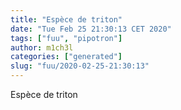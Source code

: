 ```yaml
---
title: "Espèce de triton"
date: "Tue Feb 25 21:30:13 CET 2020"
tags: ["fuu", "pipotron"]
author: m1ch3l
categories: ["generated"]
slug: "fuu/2020-02-25-21:30:13"
---
```


Espèce de triton
